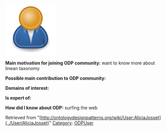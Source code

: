 [![Image:ODPUser.png](../images/a/a6/ODPUser.png)](../Image/ODPUser.png "Image:ODPUser.png")




  





__Main motivation for joining ODP community:__ want to know more about linean taxonomy


__Possible main contribution to ODP community:__


__Domains of interest:__


  



__Is expert of:__


  

__How did I know about ODP:__ surfing the web






Retrieved from "[http://ontologydesignpatterns.org/wiki/User:AliciaJosset](../User/AliciaJosset)"
 [Category](http://ontologydesignpatterns.org/wiki/Special:Categories "Special:Categories"): [ODPUser](../Category/ODPUser "Category:ODPUser")